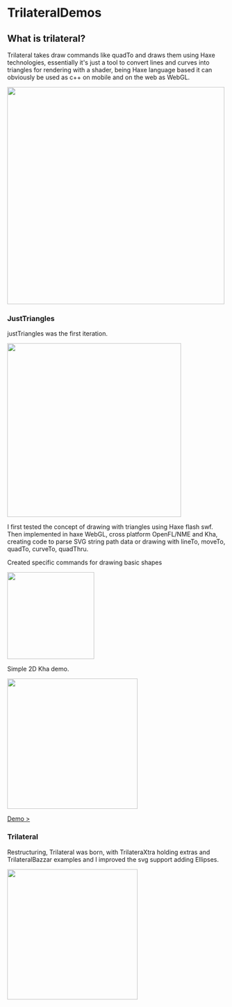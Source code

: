 # TrilateralDemos  
  
## What is trilateral?  
   
Trilateral takes draw commands like quadTo and draws them using Haxe technologies, essentially it's just a tool to convert lines and curves into triangles for rendering with a shader, being Haxe language based it can obviously be used as c++ on mobile and on the web as WebGL.  
  
<img src="https://user-images.githubusercontent.com/20134338/84164310-4b038a80-aa6a-11ea-8cdd-c1c119b3c81b.png" width="500">
  
  
### JustTriangles  
  
justTriangles was the first iteration.  

<img src="https://cloud.githubusercontent.com/assets/20134338/22331662/91c39c82-e3c4-11e6-8bc6-ee5ad0197ad4.png" width="400">  
  
I first tested the concept of drawing with triangles using Haxe flash swf. Then implemented in haxe WebGL, cross platform OpenFL/NME and Kha, creating code to parse SVG string path data or drawing with lineTo, moveTo, quadTo, curveTo, quadThru.
  
Created specific commands for drawing basic shapes  
  
<img src="https://user-images.githubusercontent.com/20134338/84167307-f235f100-aa6d-11ea-9b6b-974f539aff84.png" width="200"> 

Simple 2D Kha demo. 
  
<img src="https://user-images.githubusercontent.com/20134338/84165830-0b3da280-aa6c-11ea-95b9-e147bfd9f1cf.png" width="300">  
  
[Demo > ](https://nanjizal.github.io/justTrianglesKhaG2/build/)  

### Trilateral

Restructuring, Trilateral was born, with TrilateraXtra holding extras and TrilateralBazzar examples and I improved the svg support adding Ellipses.

<img src="https://user-images.githubusercontent.com/20134338/84167836-9ddf4100-aa6e-11ea-9cc5-27cf7eaf2ade.png" width="300">



